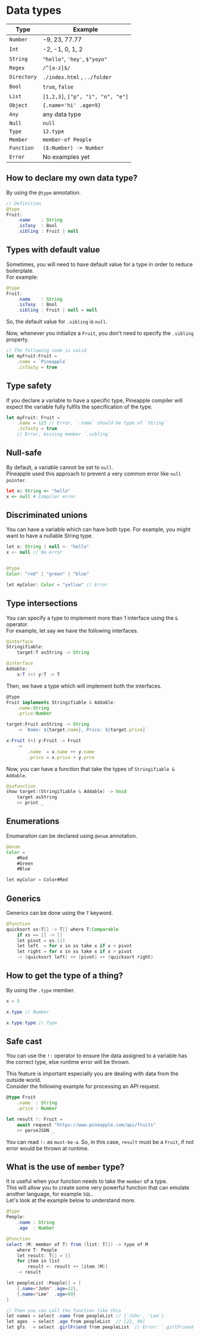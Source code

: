 # Data types

|Type|Example|  
|--|--|  
|`Number`|-9, 23, 77.77|
|`Int`|-2, -1, 0, 1, 2|
|`String`|`"hello"`, `'hey'`, `$"yoyo"`|
|`Regex`|`/^[a-z]$/`|
|`Directory`|`./index.html` , `../folder`|
|`Bool`|`true`, `false`|
|`List`|`[1,2,3]`, `["p", "i", "n", "e"]`|
|`Object`|`{.name='hi' .age=9}`|
|`Any`|any data type|
|`Null`|`null`|
|`Type`|`12.type`|
|`Member`|`member-of People`|
|`Function`|`($:Number) -> Number`|
|`Error`|No examples yet|


## How to declare my own data type?
By using the `@type` annotation.
```java
// Definition
@type 
Fruit:
    .name    : String
    .isTasy  : Bool
    .sibling : Fruit | null
```

## Types with default value
Sometimes, you will need to have default value for a type in order to reduce boilerplate.  
For example:
```java
@type
Fruit:
    .name    : String
    .isTasy  : Bool
    .sibling : Fruit | null = null
```
So, the default value for `.sibling` is `null`.

Now, whenever you initialize a `Fruit`, you don't need to specify the `.sibling` property.
```js
// The following code is valid
let myFruit:Fruit = 
    .name = `Pineapple`
    .isTasty = true
```

## Type safety
If you declare a variable to have a specific type, Pineapple compiler will expect the variable fully fulfils the specification of the type.
```js
let myFruit: Fruit = 
    .name = 123 // Error, `.name` should be type of `String`
    .isTasty = true
    // Error, missing member `.sibling`
```


## Null-safe
By default, a variable cannot be set to `null`.  
Pineapple used this approach to prevent a very common error like `null pointer`.
```coffee
let x: String <- "hello"
x <- null # Compiler error
```


## Discriminated unions
You can have a variable which can have both type. For example, you might want to have a nullable String type.
```java
let x: String | null <- "hello"
x <- null // No error


@type 
Color: "red" | "green" | "blue"

let myColor: Color = "yellow" // Error
```

## Type intersections
You can specify a type to implement more than 1 interface using the `&` operator.  
For example, let say we have the following interfaces.
```java
@interface
Stringifiable:
    target:T asString -> String

@interface 
Addable:
    x:T (+) y:T -> T
```
Then, we have a type which will implement both the interfaces.
```js
@type
Fruit implements Stringifiable & Addable:
    .name:String
    .price:Number

target:Fruit asString -> String
    -> `Name: ${target.name}, Price: ${target.price}`

x:Fruit (+) y:Fruit -> Fruit
    -> 
        .name  = x.name ++ y.name
        .price = x.price + y.prce
```
Now, you can have a function that take the types of `Stringifiable & Addable`.
```java
@iofunction
show target:(Stringifiable & Addable) -> Void
    target asString
    >> print _
```

## Enumerations
Enumaration can be declared using `@enum` annotation.

```java
@enum
Color = 
    #Red
    #Green 
    #Blue

let myColor = Color#Red
```

## Generics
Generics can be done using the `T` keyword.
```java
@function
quicksort xs:T[] -> T[] where T:Comparable
    if xs == [] -> []
    let pivot = xs.(1)
    let left  = for x in xs take x if x < pivot
    let right = for x in xs take x if x > pivot
    -> (quicksort left) ++ [pivot] ++ (quicksort right)
```

## How to get the type of a thing?
By using the `.type` member. 
```java
x = 5

x.type // Number

x.type.type // Type

```

## Safe cast
You can use the `!:` operator to ensure the data assigned to a variable has the correct type, else runtime error will be thrown.

This feature is important especially you are dealing with data from the outside world.  
Consider the following example for processing an API request.

```ts
@type Fruit
    .name  : String
    .price : Number

let result !: Fruit = 
    await request "https://www.pineapple.com/api/fruits"
    >> parseJSON _
```
You can read `!:` as `must-be-a`.  So, in this case, `result` must be a `Fruit`, if not error would be thrown at runtime.


## What is the use of `member` type?
It is useful when your function needs to take the `member` of a type.  
This will allow you to create some very powerful function that can emulate another language, for example `SQL`.  
Let's look at the example below to understand more.

```java
@type
People:
    .name : String
    .age  : Number

@function
select (M: member of T) from (list: T[]) -> type of M
    where T: People
    let result: T[] = []
    for item in list
        result <- result ++ [item.(M)]
    -> result

let peopleList :People[] = [
    {.name='John' .age=12},
    {.name='Lee'  .age=99}
]

// Then you can call the function like this
let names = select .name from peopleList // ['John', 'Lee']
let ages  = select .age from peopleList  // [22, 99]
let gfs   = select .girlFriend from peopleList  // Error: `.girlFriend` is not a member of `People`
```